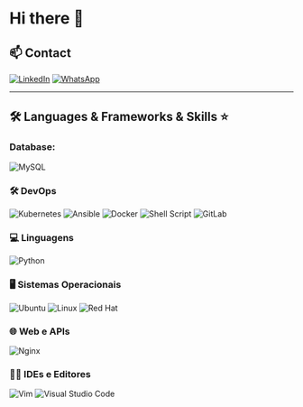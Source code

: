 # Hi there 👋

## 📫 Contact
[![LinkedIn](https://img.shields.io/badge/LinkedIn-blue?style=for-the-badge&logo=linkedin)](https://www.linkedin.com/in/https://www.linkedin.com/in/diego-venancio-3bb511277/)
[![WhatsApp](https://img.shields.io/badge/WhatsApp-25D366?style=for-the-badge&logo=whatsapp&logoColor=white)](https://wa.me/69999035784)

---

## 🛠️ Languages & Frameworks & Skills ⭐

### Database:
![MySQL](https://img.shields.io/badge/MySQL-005C84?style=for-the-badge&logo=mysql&logoColor=white)

### 🛠️ DevOps
![Kubernetes](https://img.shields.io/badge/Kubernetes-326CE5?style=for-the-badge&logo=kubernetes&logoColor=white)
![Ansible](https://img.shields.io/badge/Ansible-000000?style=for-the-badge&logo=ansible&logoColor=white)
![Docker](https://img.shields.io/badge/Docker-2496ED?style=for-the-badge&logo=docker&logoColor=white)
![Shell Script](https://img.shields.io/badge/Shell_Script-121011?style=for-the-badge)
![GitLab](https://img.shields.io/badge/GitLab_CI-FC6D26?style=for-the-badge&logo=gitlab&logoColor=white)

### 💻 Linguagens
![Python](https://img.shields.io/badge/Python-3776AB?style=for-the-badge&logo=python&logoColor=white)

### 🖥️ Sistemas Operacionais
![Ubuntu](https://img.shields.io/badge/Ubuntu-E95420?style=for-the-badge&logo=ubuntu&logoColor=white)
![Linux](https://img.shields.io/badge/Linux-FCC624?style=for-the-badge&logo=linux&logoColor=black)
![Red Hat](https://img.shields.io/badge/Red_Hat-EE0000?style=for-the-badge&logo=redhat&logoColor=white)

### 🌐 Web e APIs
![Nginx](https://img.shields.io/badge/Nginx-009639?style=for-the-badge&logo=nginx&logoColor=white)

### 🧑‍💻 IDEs e Editores
![Vim](https://img.shields.io/badge/Vim-019733?style=for-the-badge&logo=vim&logoColor=white)
![Visual Studio Code](https://img.shields.io/badge/VS_Code-007ACC?style=for-the-badge&logo=visualstudiocode&logoColor=white)

